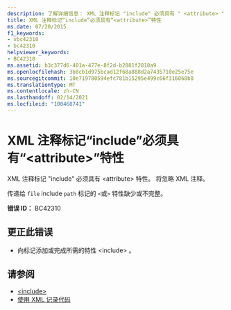 ```yaml
---
description: 了解详细信息： XML 注释标记 "include" 必须具有 " <attribute> " 特性
title: XML 注释标记“include”必须具有“<attribute>”特性
ms.date: 07/20/2015
f1_keywords:
- vbc42310
- bc42310
helpviewer_keywords:
- BC42310
ms.assetid: b3c377d6-401a-477e-8f2d-b2881f2818a9
ms.openlocfilehash: 3b8cb1d975bcad12f68a888d2a7435710e25e75e
ms.sourcegitcommit: 10e719780594efc781b15295e499c66f316068b8
ms.translationtype: MT
ms.contentlocale: zh-CN
ms.lasthandoff: 02/14/2021
ms.locfileid: "100468741"
---
```

# <a name="xml-comment-tag-include-must-have-a-attribute-attribute"></a>XML 注释标记“include”必须具有“\<attribute>”特性

XML 注释标记 "include" 必须具有 \<attribute> 特性。 将忽略 XML 注释。  
  
 传递给 `file` include `path` 标记的 `<`或`>` 特性缺少或不完整。  
  
 **错误 ID：** BC42310  
  
## <a name="to-correct-this-error"></a>更正此错误  
  
- 向标记添加或完成所需的特性 \<include> 。  
  
## <a name="see-also"></a>请参阅

- [\<include>](../language-reference/xmldoc/include.md)
- [使用 XML 记录代码](../programming-guide/program-structure/documenting-your-code-with-xml.md)
